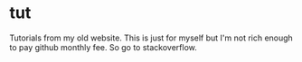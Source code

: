 tut
===

Tutorials from my old website. This is just for myself but I'm not rich enough to pay github monthly fee. So go to stackoverflow.

